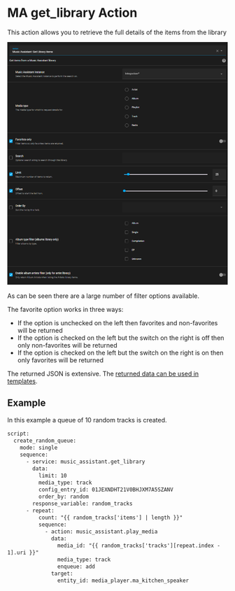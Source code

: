 # MA get_library Action

This action allows you to retrieve the full details of the items from the library

![image](../assets/screenshots/service-call/get_library.png)

As can be seen there are a large number of filter options available.

The favorite option works in three ways:

- If the option is unchecked on the left then favorites and non-favorites will be returned
- If the option is checked on the left but the switch on the right is off then only non-favorites will be returned
- If the option is checked on the left but the switch on the right is on then only favorites will be returned 

The returned JSON is extensive. The [returned data can be used in templates](https://www.home-assistant.io/docs/scripts/perform-actions#use-templates-to-handle-response-data).

## Example

In this example a queue of 10 random tracks is created.

```
script:
  create_random_queue:
    mode: single
    sequence:
      - service: music_assistant.get_library
        data:
          limit: 10
          media_type: track
          config_entry_id: 01JEXNDHT21V0BHJXM7A5SZANV
          order_by: random
        response_variable: random_tracks
      - repeat:
          count: "{{ random_tracks['items'] | length }}"
          sequence:
            - action: music_assistant.play_media
              data:
                media_id: "{{ random_tracks['tracks'][repeat.index - 1].uri }}"
                media_type: track
                enqueue: add
              target:
                entity_id: media_player.ma_kitchen_speaker
```
